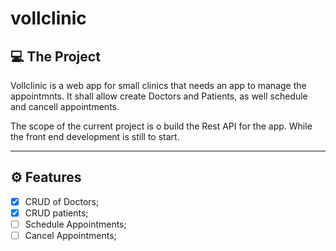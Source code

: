 # vollclinic

## 💻 The Project

Vollclinic is a web app for small clinics that needs an app to manage the appointmnts. 
It shall allow create Doctors and Patients, as well schedule and cancell appointments.

The scope of the current project is o build the Rest API for the app. While the front end development is still to start.

---

## ⚙️ Features

- [x] CRUD of Doctors;
- [x] CRUD patients;
- [ ] Schedule Appointments;
- [ ] Cancel Appointments;

